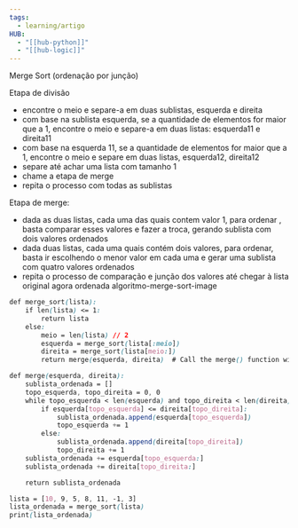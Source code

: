 ```yaml
---
tags:
  - learning/artigo
HUB:
  - "[[hub-python]]"
  - "[[hub-logic]]"
---
```

 
Merge Sort (ordenação por junção)

Etapa de divisão
- encontre o meio e separe-a em duas sublistas, esquerda e direita
- com base na sublista esquerda, se a quantidade de elementos for maior que a 1, encontre o meio e separe-a em duas listas: esquerda11 e direita11
- com base na esquerda 11, se a quantidade de elementos for maior que a 1, encontre o meio e separe em duas listas, esquerda12, direita12
- separe até achar uma lista com tamanho 1
- chame a etapa de merge
- repita o processo com todas as sublistas

Etapa de merge:
- dada as duas listas, cada uma das quais contem valor 1, para ordenar , basta comparar esses valores e fazer a troca, gerando sublista com dois valores ordenados
- dada duas listas, cada uma quais contém dois valores, para ordenar, basta ir escolhendo o menor valor em cada uma e gerar uma sublista com quatro valores ordenados
- repita o processo de comparação e junção dos valores até chegar à lista original agora ordenada
algoritmo-merge-sort-image


```css
def merge_sort(lista):
    if len(lista) <= 1:
        return lista
    else:
        meio = len(lista) // 2
        esquerda = merge_sort(lista[:meio])
        direita = merge_sort(lista[meio:])
        return merge(esquerda, direita)  # Call the merge() function with both sublists

def merge(esquerda, direita):
    sublista_ordenada = []
    topo_esquerda, topo_direita = 0, 0
    while topo_esquerda < len(esquerda) and topo_direita < len(direita):
        if esquerda[topo_esquerda] <= direita[topo_direita]:
            sublista_ordenada.append(esquerda[topo_esquerda])
            topo_esquerda += 1
        else:
            sublista_ordenada.append(direita[topo_direita])
            topo_direita += 1
    sublista_ordenada += esquerda[topo_esquerda:]
    sublista_ordenada += direita[topo_direita:]

    return sublista_ordenada

lista = [10, 9, 5, 8, 11, -1, 3]
lista_ordenada = merge_sort(lista)
print(lista_ordenada)

```
